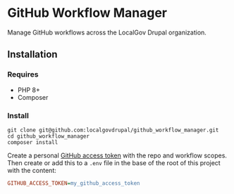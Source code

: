 # GitHub Workflow Manager

Manage GitHub workflows across the LocalGov Drupal organization.

## Installation

### Requires

  * PHP 8+
  * Composer

### Install

```shell
git clone git@github.com:localgovdrupal/github_workflow_manager.git
cd github_workflow_manager
composer install
```

Create a personal [GitHub access token](https://docs.github.com/en/authentication/keeping-your-account-and-data-secure/creating-a-personal-access-token) with the repo and workflow scopes. Then create or add this to a `.env` file in the base of the root of this project with the content:

```ini
GITHUB_ACCESS_TOKEN=my_github_access_token
```
